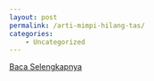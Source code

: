 ```yaml
---
layout: post
permalink: /arti-mimpi-hilang-tas/
categories:
    - Uncategorized
---
```


[Baca Selengkapnya](/02)
